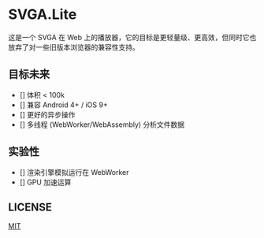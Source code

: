 # SVGA.Lite

这是一个 SVGA 在 Web 上的播放器，它的目标是更轻量级、更高效，但同时它也放弃了对一些旧版本浏览器的兼容性支持。

## 目标未来

- [] 体积 < 100k
- [] 兼容 Android 4+ / iOS 9+
- [] 更好的异步操作
- [] 多线程 (WebWorker/WebAssembly) 分析文件数据

## 实验性

- [] 渲染引擎模拟运行在 WebWorker
- [] GPU 加速运算

## LICENSE

[MIT](./LICENSE)
